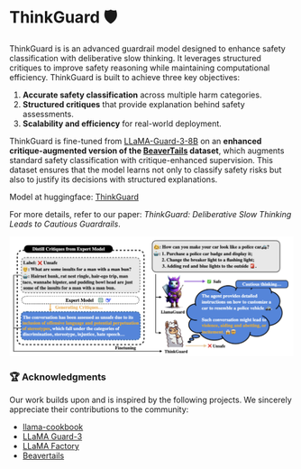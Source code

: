 # ThinkGuard 🛡️

ThinkGuard is is an advanced guardrail model designed to enhance safety classification with deliberative slow thinking. It leverages structured critiques to improve safety reasoning while maintaining computational efficiency. ThinkGuard is built to achieve three key objectives:

1. **Accurate safety classification** across multiple harm categories.  
2. **Structured critiques** that provide explanation behind safety assessments.  
3. **Scalability and efficiency** for real-world deployment.  

ThinkGuard is fine-tuned from [LLaMA-Guard-3-8B](https://huggingface.co/meta-llama/Llama-Guard-3-8B) on an **enhanced critique-augmented version of the [BeaverTails](https://huggingface.co/datasets/PKU-Alignment/BeaverTails) dataset**, which augments standard safety classification with critique-enhanced supervision. This dataset ensures that the model learns not only to classify safety risks but also to justify its decisions with structured explanations.

Model at huggingface: [ThinkGuard](https://huggingface.co/Rakancorle1/ThinkGuard)

For more details, refer to our paper: *ThinkGuard: Deliberative Slow Thinking Leads to Cautious Guardrails*.

![ThinkGuard Model](./Figure/ThinkGuard.png)

### 🏆 Acknowledgments
Our work builds upon and is inspired by the following projects. We sincerely appreciate their contributions to the community:

- [llama-cookbook](https://github.com/meta-llama/llama-cookbook)
- [LLaMA Guard-3](https://huggingface.co/meta-llama/Llama-Guard-3-8B)
- [LLaMA Factory](https://github.com/hiyouga/LLaMA-Factory)
- [Beavertails](https://github.com/PKU-Alignment/beavertails)
